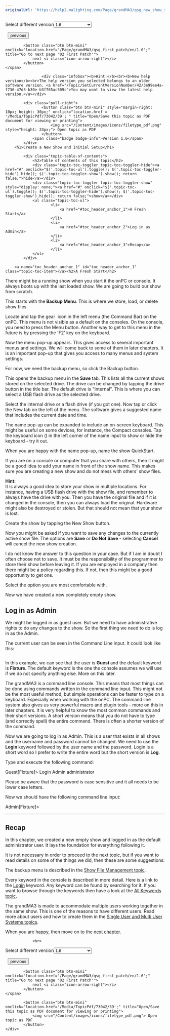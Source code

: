 ```yaml
---
originalUrl: 'https://help2.malighting.com/Page/grandMA3/qsg_new_show_setup/en/1.6'
---
```


<div class="topic-navigation">

<div class="pull-right">
	<span class="pull-left">


<div class="pull-left">
<form action="/Topic/SetCurrentVersionNumber" class="form-inline" id="frmTagSelector" method="post">	<span class="form-mini">
		<div class="input-prepend"><span class="add-on">Select different version</span><select autocomplete="off" id="versionNumberId" name="versionNumberId" onchange="$(this).closest('#frmTagSelector').submit();" style="width: 120px;"><option value="">- latest -</option>
<option value="10">1.0</option>
<option value="32">1.1</option>
<option value="35">1.2</option>
<option value="36">1.3</option>
<option value="37">1.4</option>
<option value="38">1.5</option>
<option selected="selected" value="39">1.6</option>
<option value="40">1.7</option>
<option value="42">1.8</option>
</select></div>
		<input data-val="true" data-val-number="The field Int32 must be a number." data-val-required="The Int32 field is required." id="ProductId" name="ProductId" type="hidden" value="25">
		<input id="CurrentGuid" name="CurrentGuid" type="hidden" value="3e99ee4a-f736-47d3-b30e-b3f765ac309c">
	</span>
</form></div>&nbsp;	</span>
	<span class="pull-right" style="white-space: nowrap;">
			<button class="btn btn-mini" onclick="location.href='/Page/grandMA3/qsg_welcome/en/1.6'; " title="Go to previous page '00 Welcome'">
				<i class="icon-arrow-left"></i> previous
			</button>

			<button class="btn btn-mini" onclick="location.href='/Page/grandMA3/qsg_first_patch/en/1.6';" title="Go to next page '02 First Patch'">
				next <i class="icon-arrow-right"></i> 
			</button>
	</span>
</div>
<div class="clear-fix" style="margin-bottom: 10px"></div>
</div>

					<div class="infobox"><b>Hint:</b><br><b>New help version</b><br>The help version you selected belongs to an older software version. <a href="/Topic/SetCurrentVersionNumber/42/3e99ee4a-f736-47d3-b30e-b3f765ac309c">You may want to view the latest help version.</a></div>

			<div class="pull-right">
					<button class="btn btn-mini" style="margin-right: 10px; height: 30px;" onclick="location.href = '/Media/TopicPdf/73042/39'; " title="Open/Save this topic as PDF document for viewing or printing">
						<img src="/Content/images/icons/filetype_pdf.png" style="height: 24px;"> Open topic as PDF
					</button>
				<span class="badge badge-info">Version 1.6</span>
			</div>
		<h1>Create a New Show and Initial Setup</h1>

			<div class="topic-table-of-contents">
				<h2>Table of contents of this topic</h2>
				<div class="topic-toc-toggler topic-toc-toggler-hide"><a href="#" onclick="$('.topic-toc-ul').toggle(); $('.topic-toc-toggler-hide').hide(); $('.topic-toc-toggler-show').show(); return false;">hide</a></div>
				<div class="topic-toc-toggler topic-toc-toggler-show" style="display: none;"><a href="#" onclick="$('.topic-toc-ul').toggle(); $('.topic-toc-toggler-hide').show(); $('.topic-toc-toggler-show').hide(); return false;">show</a></div>
				<ul class="topic-toc-ul">
						<li>
							<a href="#toc_header_anchor_1">A Fresh Start</a>
						</li>
						<li>
							<a href="#toc_header_anchor_2">Log in as Admin</a>
						</li>
						<li>
							<a href="#toc_header_anchor_3">Recap</a>
						</li>
				</ul>
			</div>

		<a name="toc_header_anchor_1" id="toc_header_anchor_1" class="topic-toc-item"></a><h2>A Fresh Start</h2>

<p>There might be a running show when you start it the onPC or console. It always boots up with the last loaded show. We are going to build our show from scratch.</p>

<p>This starts with the <strong>Backup Menu</strong>. This is where we store, load, or delete show files.&nbsp;</p>

<p>Locate and tap the gear&nbsp;<img alt="" src="/Media/Image/icon_gear.png"> icon in the left menu (the Command Bar) on the onPC. This menu is not visible as a default on the consoles. On the console, you need to press the <span class="hardkey">Menu</span> button. Another way to get to this menu in the future is by pressing the 'F2' key on the keyboard.</p>

<p>Now the menu pop-up appears. This gives access to several important menus and settings. We will come back to some of them in later chapters. It is an important pop-up that gives you access to many menus and system settings.</p>

<p>For now, we need the backup menu, so click the <span class="softkey">Backup</span> button.</p>

<p>This opens the backup menu in the <strong>Save</strong> tab. This lists all the current shows stored on the selected drive. The drive can be changed by tapping the drive button in the title bar. The default drive is "Internal". This is where you can select a USB flash drive as the selected drive.</p>

<p>Select the internal drive or a flash drive (if you got one). Now tap or click the <span class="softkey">New</span> tab on the left of the menu. The software gives a suggested name that includes the current date and time.</p>

<p>The name pop-up can be expanded to include an on-screen keyboard. This might be useful on some devices, for instance, the Compact consoles. Tap the keyboard icon (<img alt="" src="/Media/Image/icon_virtual_keyboard.png">) in the left corner of the name input to show or hide the keyboard - try it out.</p>

<p>When you are happy with the name pop-up, name the show <span class="syntax">QuickStart</span>.</p>

<p>If you are on a console or computer that you share with others, then it might be a good idea to add your name in front of the show name. This makes sure you are creating a new show and do not mess with others' show files.</p>

<div class="tip"><strong>Hint:</strong><br>
It is always a good idea to store your show in multiple locations. For instance, having a USB flash drive with the show file, and remember to always have the drive with you. Then you have the original file and if it is changed in the console, then you can always load the original. Hardware might also be destroyed or stolen. But that should not mean that your show is lost.</div>

<p>Create the show by tapping the <span class="softkey">New Show</span> button.</p>

<p>Now you might be asked if you want to save any changes to the currently active show file. The options are <strong>Save</strong> or <strong>Do Not Save</strong> - selecting <strong>Cancel</strong> will cancel the new show creation.</p>

<p>I do not know the answer to this question in your case. But if I am in doubt I often choose not to save. It must be the responsibility of the programmer to store their show before leaving it. If you are employed in a company then there might be a policy regarding this. If not, then this might be a good opportunity to get one.</p>

<p>Select the option you are most comfortable with.</p>

<p>Now we have created a new completely empty show.</p>

<a name="toc_header_anchor_2" id="toc_header_anchor_2" class="topic-toc-item"></a><h2>Log in as Admin</h2>

<p>We might be logged in as guest user. But we need to have administrative rights to do any changes to the show. So the first thing we need to do is log in as the Admin.</p>

<p>The current user can be seen in the Command Line input. It could look like this:</p>

<p><img alt="" src="/Media/Image/qsg_01_command-line.png"></p>

<p>In this example, we can see that the user is <strong>Guest </strong>and the default keyword is <strong>Fixture</strong>. The default keyword is the one the console assumes we will use if we do not specify anything else. More on this later.</p>

<p>The grandMA3 is a command line console. This means that most things can be done using commands written in the command line input. This might not be the most useful method, but simple operations can be faster to type on a keyboard. Especially when working with the onPC. The command line system also gives us very powerful macro and plugin tools - more on this in later chapters. It is very helpful to know the most common commands and their short versions. A short version means that you do not have to type (and correctly spell) the entire command. There is often a shorter version of the command.</p>

<p>Now we are going to log in as Admin. This is a user that exists in all shows and the username and password cannot be changed. We need to use the <strong>Login </strong>keyword followed by the user name and the password. Login is a short word so I prefer to write the entire word but the short version is <strong>Log</strong>.</p>

<p>Type and execute the following command:</p>

<div class="cl_input">Guest[Fixture]&gt; Login Admin administrator</div>

<p>Please be aware that the password is case sensitive and it all needs to be lower case letters.</p>

<p>Now we should have the following command line input:</p>

<div class="cl_input">Admin[Fixture]&gt;</div>

<hr>
<a name="toc_header_anchor_3" id="toc_header_anchor_3" class="topic-toc-item"></a><h2>Recap</h2>

<p>In this chapter, we created a new empty show and logged in as the default administrator user. It lays the foundation for everything following it.</p>

<p>It is not necessary in order to proceed to the next topic, but if you want to read details on some of the things we did, then these are some suggestions:</p>

<p>The backup menu is described in the <a href="/Topic/6633b1c0-5d7d-46ac-9cc1-b7ab0bfcca07">Show File Management topic</a>.</p>

<p>Every keyword in the console is described in more detail. Here is a link to the <a href="/Topic/bfdc08da-0f6a-4be2-a71e-adaa51dd1f17">Login</a> keyword. Any keyword can be found by searching for it. If you want to browse through the keywords then have a look at the <a href="/Topic/500335d8-271f-4a14-b965-f71702cee50d">All Keywords topic</a>.</p>

<p>The grandMA3 is made to accommodate multiple users working together in the same show. This is one of the reasons to have different users. Read more about users and how to create them in the <a href="/Topic/3ae0030b-f908-4804-b2f2-1a7951f3d713">Single User and Multi User Systems topics</a>.</p>

<p>When you are happy, then move on to the <a href="/Topic/77fdb9a4-e3b5-49c7-a6a6-d194df7ad1c8">next chapter</a>.</p>


				<br>
<div class="topic-navigation">

<div class="pull-right">
	<span class="pull-left">


<div class="pull-left">
<form action="/Topic/SetCurrentVersionNumber" class="form-inline" id="frmTagSelector" method="post">	<span class="form-mini">
		<div class="input-prepend"><span class="add-on">Select different version</span><select autocomplete="off" id="versionNumberId" name="versionNumberId" onchange="$(this).closest('#frmTagSelector').submit();" style="width: 120px;"><option value="">- latest -</option>
<option value="10">1.0</option>
<option value="32">1.1</option>
<option value="35">1.2</option>
<option value="36">1.3</option>
<option value="37">1.4</option>
<option value="38">1.5</option>
<option selected="selected" value="39">1.6</option>
<option value="40">1.7</option>
<option value="42">1.8</option>
</select></div>
		<input data-val="true" data-val-number="The field Int32 must be a number." data-val-required="The Int32 field is required." id="ProductId" name="ProductId" type="hidden" value="25">
		<input id="CurrentGuid" name="CurrentGuid" type="hidden" value="3e99ee4a-f736-47d3-b30e-b3f765ac309c">
	</span>
</form></div>&nbsp;	</span>
	<span class="pull-right" style="white-space: nowrap;">
			<button class="btn btn-mini" onclick="location.href='/Page/grandMA3/qsg_welcome/en/1.6'; " title="Go to previous page '00 Welcome'">
				<i class="icon-arrow-left"></i> previous
			</button>

			<button class="btn btn-mini" onclick="location.href='/Page/grandMA3/qsg_first_patch/en/1.6';" title="Go to next page '02 First Patch'">
				next <i class="icon-arrow-right"></i> 
			</button>
	</span>
</div>
	<div class="clear-fix"></div>
	<div class="pull-right">
	
			<button class="btn btn-mini" onclick="location.href='/Media/TopicPdf/73042/39';" title="Open/Save this topic as PDF document for viewing or printing">
				<img src="/Content/images/icons/filetype_pdf.png"> Open topic as PDF
			</button>
	</div>
<div class="clear-fix" style="margin-bottom: 10px"></div>
</div>

	
